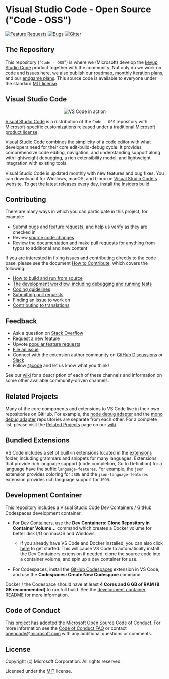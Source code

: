 # Visual Studio Code - Open Source ("Code - OSS")

[![Feature Requests](https://img.shields.io/github/issues/microsoft/vscode/feature-request.svg)](https://github.com/microsoft/vscode/issues?q=is%3Aopen+is%3Aissue+label%3Afeature-request+sort%3Areactions-%2B1-desc)
[![Bugs](https://img.shields.io/github/issues/microsoft/vscode/bug.svg)](https://github.com/microsoft/vscode/issues?utf8=✓&q=is%3Aissue+is%3Aopen+label%3Abug)
[![Gitter](https://img.shields.io/badge/chat-on%20gitter-yellow.svg)](https://gitter.im/Microsoft/vscode)

## The Repository

This repository ("`Code - OSS`") is where we (Microsoft) develop the [keyup Studio Code](https://code.keyup.com) product together with the community. Not only do we work on code and issues here, we also publish our [roadmap](https://github.com/microsoft/vscode/wiki/Roadmap), [monthly iteration plans](https://github.com/microsoft/vscode/wiki/Iteration-Plans), and our [endgame plans](https://github.com/microsoft/vscode/wiki/Running-the-Endgame). This source code is available to everyone under the standard [MIT license](https://github.com/microsoft/vscode/blob/main/LICENSE.txt).

## Visual Studio Code

<p align="center">
  <img alt="VS Code in action" src="https://user-images.githubusercontent.com/35271042/118224532-3842c400-b438-11eb-923d-a5f66fa6785a.png">
</p>

[Visual Studio Code](https://code.visualstudio.com) is a distribution of the `Code - OSS` repository with Microsoft-specific customizations released under a traditional [Microsoft product license](https://code.visualstudio.com/License/).

[Visual Studio Code](https://code.visualstudio.com) combines the simplicity of a code editor with what developers need for their core edit-build-debug cycle. It provides comprehensive code editing, navigation, and understanding support along with lightweight debugging, a rich extensibility model, and lightweight integration with existing tools.

Visual Studio Code is updated monthly with new features and bug fixes. You can download it for Windows, macOS, and Linux on [Visual Studio Code's website](https://code.visualstudio.com/Download). To get the latest releases every day, install the [Insiders build](https://code.visualstudio.com/insiders).

## Contributing

There are many ways in which you can participate in this project, for example:

* [Submit bugs and feature requests](https://github.com/microsoft/vscode/issues), and help us verify as they are checked in
* Review [source code changes](https://github.com/microsoft/vscode/pulls)
* Review the [documentation](https://github.com/microsoft/vscode-docs) and make pull requests for anything from typos to additional and new content

If you are interested in fixing issues and contributing directly to the code base,
please see the document [How to Contribute](https://github.com/microsoft/vscode/wiki/How-to-Contribute), which covers the following:

* [How to build and run from source](https://github.com/microsoft/vscode/wiki/How-to-Contribute)
* [The development workflow, including debugging and running tests](https://github.com/microsoft/vscode/wiki/How-to-Contribute#debugging)
* [Coding guidelines](https://github.com/microsoft/vscode/wiki/Coding-Guidelines)
* [Submitting pull requests](https://github.com/microsoft/vscode/wiki/How-to-Contribute#pull-requests)
* [Finding an issue to work on](https://github.com/microsoft/vscode/wiki/How-to-Contribute#where-to-contribute)
* [Contributing to translations](https://aka.ms/vscodeloc)

## Feedback

* Ask a question on [Stack Overflow](https://stackoverflow.com/questions/tagged/vscode)
* [Request a new feature](CONTRIBUTING.md)
* Upvote [popular feature requests](https://github.com/microsoft/vscode/issues?q=is%3Aopen+is%3Aissue+label%3Afeature-request+sort%3Areactions-%2B1-desc)
* [File an issue](https://github.com/microsoft/vscode/issues)
* Connect with the extension author community on [GitHub Discussions](https://github.com/microsoft/vscode-discussions/discussions) or [Slack](https://aka.ms/vscode-dev-community)
* Follow [@code](https://twitter.com/code) and let us know what you think!

See our [wiki](https://github.com/microsoft/vscode/wiki/Feedback-Channels) for a description of each of these channels and information on some other available community-driven channels.

## Related Projects

Many of the core components and extensions to VS Code live in their own repositories on GitHub. For example, the [node debug adapter](https://github.com/microsoft/vscode-node-debug) and the [mono debug adapter](https://github.com/microsoft/vscode-mono-debug) repositories are separate from each other. For a complete list, please visit the [Related Projects](https://github.com/microsoft/vscode/wiki/Related-Projects) page on our [wiki](https://github.com/microsoft/vscode/wiki).

## Bundled Extensions

VS Code includes a set of built-in extensions located in the [extensions](extensions) folder, including grammars and snippets for many languages. Extensions that provide rich language support (code completion, Go to Definition) for a language have the suffix `language-features`. For example, the `json` extension provides coloring for `JSON` and the `json-language-features` extension provides rich language support for `JSON`.

## Development Container

This repository includes a Visual Studio Code Dev Containers / GitHub Codespaces development container.

* For [Dev Containers](https://aka.ms/vscode-remote/download/containers), use the **Dev Containers: Clone Repository in Container Volume...** command which creates a Docker volume for better disk I/O on macOS and Windows.
  * If you already have VS Code and Docker installed, you can also click [here](https://vscode.dev/redirect?url=vscode://ms-vscode-remote.remote-containers/cloneInVolume?url=https://github.com/microsoft/vscode) to get started. This will cause VS Code to automatically install the Dev Containers extension if needed, clone the source code into a container volume, and spin up a dev container for use.

* For Codespaces, install the [GitHub Codespaces](https://marketplace.visualstudio.com/items?itemName=GitHub.codespaces) extension in VS Code, and use the **Codespaces: Create New Codespace** command.

Docker / the Codespace should have at least **4 Cores and 6 GB of RAM (8 GB recommended)** to run full build. See the [development container README](.devcontainer/README.md) for more information.

## Code of Conduct

This project has adopted the [Microsoft Open Source Code of Conduct](https://opensource.microsoft.com/codeofconduct/). For more information see the [Code of Conduct FAQ](https://opensource.microsoft.com/codeofconduct/faq/) or contact [opencode@microsoft.com](mailto:opencode@microsoft.com) with any additional questions or comments.

## License

Copyright (c) Microsoft Corporation. All rights reserved.

Licensed under the [MIT](LICENSE.txt) license.
